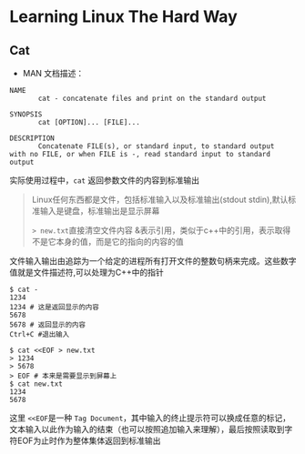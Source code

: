 # Learning Linux The Hard Way

## Cat
- MAN 文档描述：
```(shell)
NAME
       cat - concatenate files and print on the standard output

SYNOPSIS
       cat [OPTION]... [FILE]...

DESCRIPTION
       Concatenate FILE(s), or standard input, to standard output
with no FILE, or when FILE is -, read standard input to standard output
```
实际使用过程中，```cat``` 返回参数文件的内容到标准输出

> Linux任何东西都是文件，包括标准输入以及标准输出(stdout stdin),默认标准输入是键盘，标准输出是显示屏幕
>
> ```> new.txt```直接清空文件内容
> &表示引用，类似于c++中的引用，表示取得不是它本身的值，而是它的指向的内容的值

文件输入输出由追踪为一个给定的进程所有打开文件的整数句柄来完成。这些数字值就是文件描述符,可以处理为C++中的指针

```(shell)
$ cat -
1234
1234 # 这是返回显示的内容
5678 
5678 # 返回显示的内容
Ctrl+C #退出输入
```
```(shell)
$ cat <<EOF > new.txt
> 1234
> 5678
> EOF # 本来是需要显示到屏幕上
$ cat new.txt
1234
5678
```
这里 ```<<EOF```是一种 ```Tag Document```，其中输入的终止提示符可以换成任意的标记，文本输入以此作为输入的结束（也可以按照追加输入来理解），最后按照读取到字符EOF为止时作为整体集体返回到标准输出
